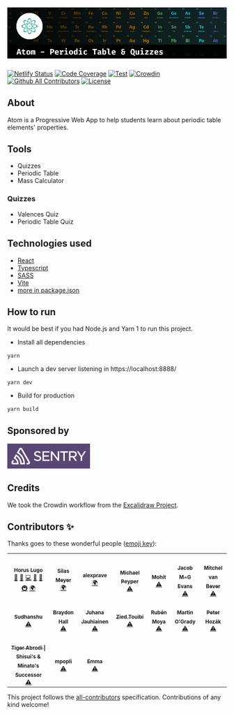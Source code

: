 # ![Atom - Periodic Table & Quizzes](./docs/header.png)

[![Netlify Status][netlify-badge]][netlify]
[![Code Coverage][coverage-badge]][coverage]
[![Test](https://github.com/OpenSourceRaidGuild/atom-pwa/actions/workflows/test.yml/badge.svg)](https://github.com/OpenSourceRaidGuild/atom-pwa/actions/workflows/test.yml)
[![Crowdin][crowdin-badge]][crowdin]
[![Github All Contributors][all-contributors-badge]](#contributors)
[![License][license-badge]][license]

## About

Atom is a Progressive Web App to help students learn about periodic table elements' properties.

## Tools

- Quizzes
- Periodic Table
- Mass Calculator

### Quizzes

- Valences Quiz
- Periodic Table Quiz

## Technologies used

- [React](https://reactjs.org/)
- [Typescript](https://www.typescriptlang.org/)
- [SASS](https://sass-lang.com/)
- [Vite](https://vitejs.dev/)
- [more in package.json](./package.json)

## How to run

It would be best if you had Node.js and Yarn 1 to run this project.

- Install all dependencies

```
yarn
```

- Launch a dev server listening in https://localhost:8888/

```
yarn dev
```

- Build for production

```
yarn build
```

## Sponsored by

<!-- SENTRY -->

<a href="https://sentry.io" aria-label="Sentry">
  <img src="./docs/sentry.png" alt="Sentry logo" width="190px">
</a>

## Credits

We took the Crowdin workflow from the [Excalidraw Project](https://github.com/excalidraw/excalidraw/tree/master/src/locales).

## Contributors ✨

Thanks goes to these wonderful people ([emoji key](https://allcontributors.org/docs/en/emoji-key)):

<!-- ALL-CONTRIBUTORS-LIST:START - Do not remove or modify this section -->
<!-- prettier-ignore-start -->
<!-- markdownlint-disable -->
<table>
  <tr>
    <td align="center"><a href="https://horus.dev"><img src="https://avatars.githubusercontent.com/u/6759612?v=4?s=100" width="100px;" alt=""/><br /><sub><b>Horus Lugo</b></sub></a><br /><a href="#maintenance-HorusGoul" title="Maintenance">🚧</a> <a href="#ideas-HorusGoul" title="Ideas, Planning, & Feedback">🤔</a> <a href="https://github.com/HorusGoul/atom-pwa/commits?author=HorusGoul" title="Code">💻</a> <a href="#design-HorusGoul" title="Design">🎨</a> <a href="https://github.com/HorusGoul/atom-pwa/pulls?q=is%3Apr+reviewed-by%3AHorusGoul" title="Reviewed Pull Requests">👀</a> <a href="#infra-HorusGoul" title="Infrastructure (Hosting, Build-Tools, etc)">🚇</a> <a href="#translation-HorusGoul" title="Translation">🌍</a></td>
    <td align="center"><a href="http://silas229.me"><img src="https://avatars.githubusercontent.com/u/23215125?v=4?s=100" width="100px;" alt=""/><br /><sub><b>Silas Meyer</b></sub></a><br /><a href="#translation-silas229" title="Translation">🌍</a></td>
    <td align="center"><a href="https://github.com/alexprave"><img src="https://avatars.githubusercontent.com/u/58376231?v=4?s=100" width="100px;" alt=""/><br /><sub><b>alexprave</b></sub></a><br /><a href="#translation-alexprave" title="Translation">🌍</a></td>
    <td align="center"><a href="https://github.com/mpeyper"><img src="https://avatars.githubusercontent.com/u/23029903?v=4?s=100" width="100px;" alt=""/><br /><sub><b>Michael Peyper</b></sub></a><br /><a href="https://github.com/HorusGoul/atom-pwa/commits?author=mpeyper" title="Tests">⚠️</a></td>
    <td align="center"><a href="https://github.com/MohitPopli"><img src="https://avatars.githubusercontent.com/u/17976072?v=4?s=100" width="100px;" alt=""/><br /><sub><b>Mohit</b></sub></a><br /><a href="https://github.com/HorusGoul/atom-pwa/commits?author=MohitPopli" title="Tests">⚠️</a></td>
    <td align="center"><a href="https://dev.to/jacobmgevans"><img src="https://avatars.githubusercontent.com/u/27247160?v=4?s=100" width="100px;" alt=""/><br /><sub><b>Jacob M-G Evans</b></sub></a><br /><a href="https://github.com/HorusGoul/atom-pwa/commits?author=JacobMGEvans" title="Tests">⚠️</a></td>
    <td align="center"><a href="https://github.com/mitchelvanbever"><img src="https://avatars.githubusercontent.com/u/10127707?v=4?s=100" width="100px;" alt=""/><br /><sub><b>Mitchel van Bever</b></sub></a><br /><a href="https://github.com/HorusGoul/atom-pwa/commits?author=mitchelvanbever" title="Tests">⚠️</a></td>
  </tr>
  <tr>
    <td align="center"><a href="https://github.com/tsuki42"><img src="https://avatars.githubusercontent.com/u/22864071?v=4?s=100" width="100px;" alt=""/><br /><sub><b>Sudhanshu</b></sub></a><br /><a href="https://github.com/HorusGoul/atom-pwa/commits?author=tsuki42" title="Tests">⚠️</a></td>
    <td align="center"><a href="https://github.com/nobrayner"><img src="https://avatars.githubusercontent.com/u/40751395?v=4?s=100" width="100px;" alt=""/><br /><sub><b>Braydon Hall</b></sub></a><br /><a href="https://github.com/HorusGoul/atom-pwa/commits?author=nobrayner" title="Tests">⚠️</a></td>
    <td align="center"><a href="https://github.com/juhanakristian"><img src="https://avatars.githubusercontent.com/u/544386?v=4?s=100" width="100px;" alt=""/><br /><sub><b>Juhana Jauhiainen</b></sub></a><br /><a href="https://github.com/HorusGoul/atom-pwa/commits?author=juhanakristian" title="Tests">⚠️</a></td>
    <td align="center"><a href="https://twitter.com/ZiedTouibi"><img src="https://avatars.githubusercontent.com/u/15978090?v=4?s=100" width="100px;" alt=""/><br /><sub><b>Zied.Touibi</b></sub></a><br /><a href="https://github.com/HorusGoul/atom-pwa/commits?author=ziedtouibi" title="Tests">⚠️</a></td>
    <td align="center"><a href="https://rubenmoya.dev/"><img src="https://avatars.githubusercontent.com/u/905225?v=4?s=100" width="100px;" alt=""/><br /><sub><b>Rubén Moya</b></sub></a><br /><a href="https://github.com/HorusGoul/atom-pwa/commits?author=rubenmoya" title="Tests">⚠️</a></td>
    <td align="center"><a href="https://twitter.com/grady_lad"><img src="https://avatars.githubusercontent.com/u/6424060?v=4?s=100" width="100px;" alt=""/><br /><sub><b>Martin O'Grady</b></sub></a><br /><a href="https://github.com/HorusGoul/atom-pwa/commits?author=grady-lad" title="Tests">⚠️</a></td>
    <td align="center"><a href="http://peter.hozak.info/"><img src="https://avatars.githubusercontent.com/u/1087670?v=4?s=100" width="100px;" alt=""/><br /><sub><b>Peter Hozák</b></sub></a><br /><a href="https://github.com/HorusGoul/atom-pwa/commits?author=Aprillion" title="Tests">⚠️</a></td>
  </tr>
  <tr>
    <td align="center"><a href="https://tigerabrodi.dev/"><img src="https://avatars.githubusercontent.com/u/49603590?v=4?s=100" width="100px;" alt=""/><br /><sub><b>Tiger Abrodi &#124; Shisui's & Minato's Successor</b></sub></a><br /><a href="https://github.com/HorusGoul/atom-pwa/commits?author=tigerabrodi" title="Tests">⚠️</a></td>
    <td align="center"><a href="https://github.com/Devil005"><img src="https://avatars.githubusercontent.com/u/58681803?v=4?s=100" width="100px;" alt=""/><br /><sub><b>mpopli</b></sub></a><br /><a href="https://github.com/HorusGoul/atom-pwa/commits?author=Devil005" title="Tests">⚠️</a></td>
    <td align="center"><a href="https://github.com/emma-r-slight"><img src="https://avatars.githubusercontent.com/u/60733989?v=4?s=100" width="100px;" alt=""/><br /><sub><b>Emma </b></sub></a><br /><a href="https://github.com/HorusGoul/atom-pwa/commits?author=emma-r-slight" title="Tests">⚠️</a></td>
  </tr>
</table>

<!-- markdownlint-restore -->
<!-- prettier-ignore-end -->

<!-- ALL-CONTRIBUTORS-LIST:END -->

This project follows the [all-contributors](https://github.com/all-contributors/all-contributors) specification. Contributions of any kind welcome!

<!-- prettier-ignore-start -->
[all-contributors-badge]: https://img.shields.io/github/all-contributors/HorusGoul/atom-pwa/next
[coverage-badge]: https://img.shields.io/codecov/c/github/HorusGoul/atom-pwa.svg?style=flat-square
[coverage]: https://codecov.io/github/HorusGoul/atom-pwa
[crowdin-badge]: https://badges.crowdin.net/atom-periodic-table-quizzes/localized.svg
[crowdin]: https://crowdin.com/project/atom-periodic-table-quizzes
[license-badge]: https://img.shields.io/github/license/horusgoul/atom-pwa
[license]: ./LICENSE
[netlify-badge]: https://api.netlify.com/api/v1/badges/b7b84fd9-7d85-4094-b989-e74824fb3233/deploy-status
[netlify]: https://app.netlify.com/sites/atom-pt/deploys
<!-- prettier-ignore-end -->
